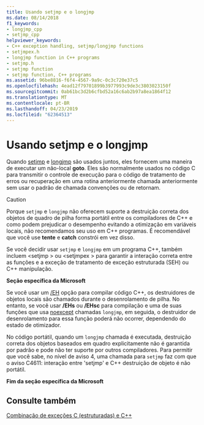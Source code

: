 ```yaml
---
title: Usando setjmp e o longjmp
ms.date: 08/14/2018
f1_keywords:
- longjmp_cpp
- setjmp_cpp
helpviewer_keywords:
- C++ exception handling, setjmp/longjmp functions
- setjmpex.h
- longjmp function in C++ programs
- setjmp.h
- setjmp function
- setjmp function, C++ programs
ms.assetid: 96be8816-f6f4-4567-9a9c-0c3c720e37c5
ms.openlocfilehash: 4ead12f79701899b3977993c9de3c3803023150f
ms.sourcegitcommit: 0ab61bc3d2b6cfbd52a16c6ab2b97a8ea1864f12
ms.translationtype: MT
ms.contentlocale: pt-BR
ms.lasthandoff: 04/23/2019
ms.locfileid: "62364513"
---
```

# <a name="using-setjmp-and-longjmp"></a>Usando setjmp e o longjmp

Quando [setjmp](../c-runtime-library/reference/setjmp.md) e [longjmp](../c-runtime-library/reference/longjmp.md) são usados juntos, eles fornecem uma maneira de executar um não-local **goto**. Eles são normalmente usados no código C para transmitir o controle de execução para o código de tratamento de erros ou recuperação em uma rotina anteriormente chamada anteriormente sem usar o padrão de chamada convenções ou de retornam.

> [!CAUTION]
> Porque `setjmp` e `longjmp` não oferecem suporte a destruição correta dos objetos de quadro de pilha forma portátil entre os compiladores de C++ e como podem prejudicar o desempenho evitando a otimização em variáveis locais, não recomendamos seu uso em C++ programas. É recomendável que você use **tente** e **catch** constrói em vez disso.

Se você decidir usar `setjmp` e `longjmp` em um programa C++, também incluem \<setjmp > ou \<setjmpex > para garantir a interação correta entre as funções e a exceção de tratamento de exceção estruturada (SEH) ou C++ manipulação.

**Seção específica da Microsoft**

Se você usar um [/EH](../build/reference/eh-exception-handling-model.md) opção para compilar código C++, os destruidores de objetos locais são chamados durante o desenrolamento de pilha. No entanto, se você usar **/EHs** ou **/EHsc** para compilação e uma de suas funções que usa [noexcept](../cpp/noexcept-cpp.md) chamadas `longjmp`, em seguida, o destruidor de desenrolamento para essa função poderá não ocorrer, dependendo do estado de otimizador.

No código portátil, quando um `longjmp` chamada é executada, destruição correta dos objetos baseados em quadro explicitamente não é garantida por padrão e pode não ter suporte por outros compiladores. Para permitir que você sabe, no nível de aviso 4, uma chamada para `setjmp` faz com que o aviso C4611: interação entre 'setjmp' e C++ destruição de objeto é não portátil.

**Fim da seção específica da Microsoft**

## <a name="see-also"></a>Consulte também

[Combinação de exceções C (estruturadas) e C++](../cpp/mixing-c-structured-and-cpp-exceptions.md)
